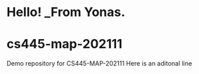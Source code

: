 # Hello! \_From Yonas.

# cs445-map-202111

Demo repository for CS445-MAP-202111
Here is an aditonal line
